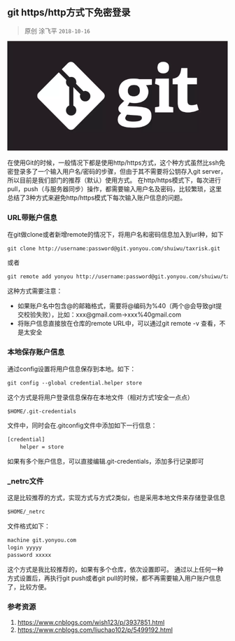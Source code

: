 ## git https/http方式下免密登录

> 原创 涂飞平  `2018-10-16`

<p style="text-align: center;"><img src="https://raw.githubusercontent.com/tufeiping/tufeiping.github.io/master/assets/git.png" alt="git.png"></p>

在使用Git的时候，一般情况下都是使用http/https方式，这个种方式虽然比ssh免密登录多了一个输入用户名/密码的步骤，但由于其不需要将公钥存入git server，所以目前是我们部门的推荐（默认）使用方式。
在http/https模式下，每次进行pull，push（与服务器同步）操作，都需要输入用户名及密码，比较繁琐，这里总结了3种方式来避免http/https模式下每次输入账户信息的问题。

### URL带账户信息

在git做clone或者新增remote的情况下，将用户名和密码信息加入到url种，如下

~~~txt
git clone http://username:password@git.yonyou.com/shuiwu/taxrisk.git
~~~

或者

~~~txt
git remote add yonyou http://username:password@git.yonyou.com/shuiwu/taxrisk.git
~~~

这种方式需要注意：
- 如果账户名中包含@的邮箱格式，需要将@编码为%40（两个@会导致git提交校验失败），比如：xxx@gmail.com->xxx%40gmail.com    
- 将账户信息直接放在仓库的remote URL中，可以通过git remote -v 查看，不是太安全

### 本地保存账户信息

通过config设置将用户信息保存到本地。如下：
~~~txt
git config --global credential.helper store
~~~

这个方式是将用户登录信息保存在本地文件（相对方式1安全一点点）
~~~txt
$HOME/.git-credentials
~~~

文件中，同时会在.gitconfig文件中添加如下一行信息：

~~~txt
[credential]
	helper = store
~~~

如果有多个账户信息，可以直接编辑.git-credentials，添加多行记录即可

### _netrc文件

这是比较推荐的方式，实现方式与方式2类似，也是采用本地文件来存储登录信息

~~~txt
$HOME/_netrc
~~~

文件格式如下：

~~~txt
machine git.yonyou.com
login yyyyy
password xxxxx
~~~

这个方式是我比较推荐的，如果有多个仓库，依次设置即可。
通过以上任何一种方式设置后，再执行git push或者git pull的时候，都不再需要输入用户账户信息了，比较方便。

### 参考资源


1. https://www.cnblogs.com/wish123/p/3937851.html
2. https://www.cnblogs.com/liuchao102/p/5499192.html